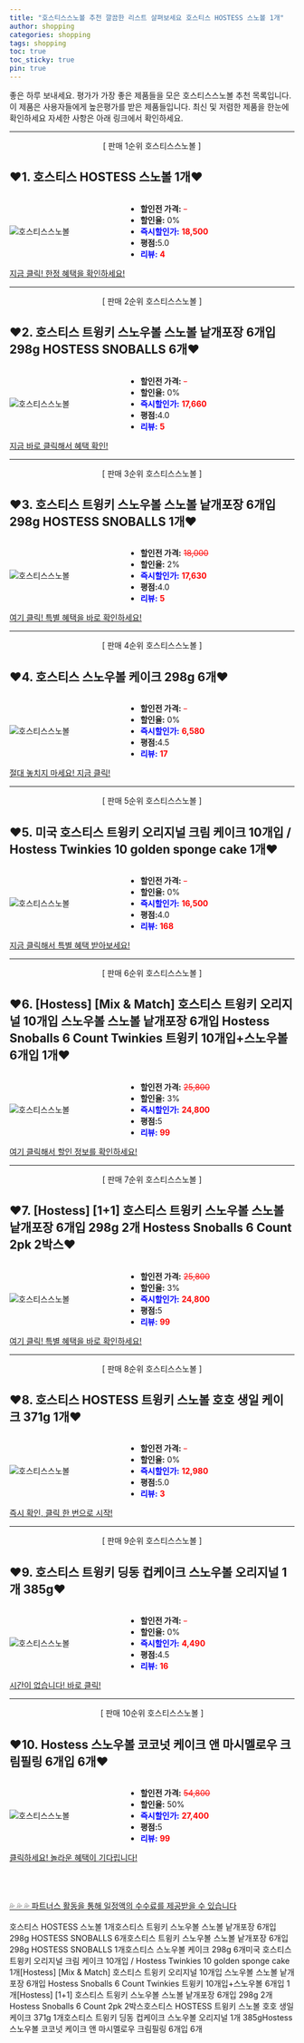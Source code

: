 ```yaml
---
title: "호스티스스노볼 추천 깔끔한 리스트 살펴보세요 호스티스 HOSTESS 스노볼 1개"
author: shopping
categories: shopping
tags: shopping
toc: true
toc_sticky: true
pin: true
---
```

좋은 하루 보내세요. 평가가 가장 좋은 제품들을 모은 호스티스스노볼 추천 목록입니다. 이 제품은 사용자들에게 높은평가를 받은 제품들입니다. 최신 및 저렴한 제품을 한눈에 확인하세요 자세한 사항은 아래 링크에서 확인하세요.

---
<p class="toplist" style="margin: 0 auto; display: block; width: fit-content;">[ 판매 1순위 호스티스스노볼 ]</p>

<h2><strong>❤️1. 호스티스 HOSTESS 스노볼 1개❤️</strong></h2>

<div style="display: flex; align-items: center;">
    <div style="flex: 0.4;">
        <img src="https://thumbnail9.coupangcdn.com/thumbnails/remote/230x230ex/image/vendor_inventory/7efc/4f3179cdaa27faab59700784e60ae146d864578499c61c8397848d299183.jpg" alt="호스티스스노볼" style="max-width: 100%;">
    </div>
    <div style="flex: 0.6; margin-left: 10px;">
        <ul>
            <li><strong>할인전 가격:</strong> <del style="color: red;">-</del></li>
            <li><strong>할인율:</strong> 0%</li>
            <li><span style='color:blue'><strong>즉시할인가:</strong></span> <span style='color:red'><strong>18,500</strong></span></li>
            <li><strong>평점:</strong>5.0</li>
            <li><span style='color:blue'><strong>리뷰:</strong></span> <span style='color:red'><strong>4</strong></span></li>
        </ul>
    </div>
</div>
<div class="center">
    <a href="https://selin100587.github.io?lptag=AF9450613&subid=githubio&pageKey=7810382300&traceid=V0-153&itemId=19857677630&vendorItemId=86958720236" class="myButton">
        지금 클릭! 한정 혜택을 확인하세요!
    </a>
</div>


---
<p class="toplist" style="margin: 0 auto; display: block; width: fit-content;">[ 판매 2순위 호스티스스노볼 ]</p>

<h2><strong>❤️2. 호스티스 트윙키 스노우볼 스노볼 낱개포장 6개입 298g HOSTESS SNOBALLS 6개❤️</strong></h2>

<div style="display: flex; align-items: center;">
    <div style="flex: 0.4;">
        <img src="https://thumbnail7.coupangcdn.com/thumbnails/remote/230x230ex/image/vendor_inventory/06ce/2e17fe2df18a87434890d2bc6f027e806bcbf2c5b76045ed02dd328dee8e.jpg" alt="호스티스스노볼" style="max-width: 100%;">
    </div>
    <div style="flex: 0.6; margin-left: 10px;">
        <ul>
            <li><strong>할인전 가격:</strong> <del style="color: red;">-</del></li>
            <li><strong>할인율:</strong> 0%</li>
            <li><span style='color:blue'><strong>즉시할인가:</strong></span> <span style='color:red'><strong>17,660</strong></span></li>
            <li><strong>평점:</strong>4.0</li>
            <li><span style='color:blue'><strong>리뷰:</strong></span> <span style='color:red'><strong>5</strong></span></li>
        </ul>
    </div>
</div>
<div class="center">
    <a href="https://selin100587.github.io?lptag=AF9450613&subid=githubio&pageKey=7540600279&traceid=V0-153&itemId=19822079225&vendorItemId=86924009759" class="myButton">
        지금 바로 클릭해서 혜택 확인!
    </a>
</div>


---
<p class="toplist" style="margin: 0 auto; display: block; width: fit-content;">[ 판매 3순위 호스티스스노볼 ]</p>

<h2><strong>❤️3. 호스티스 트윙키 스노우볼 스노볼 낱개포장 6개입 298g HOSTESS SNOBALLS 1개❤️</strong></h2>

<div style="display: flex; align-items: center;">
    <div style="flex: 0.4;">
        <img src="https://thumbnail10.coupangcdn.com/thumbnails/remote/230x230ex/image/vendor_inventory/29dd/60a6cf1227094f6594cb8a131d09be8a91361fcf0471044297394264d0d3.jpg" alt="호스티스스노볼" style="max-width: 100%;">
    </div>
    <div style="flex: 0.6; margin-left: 10px;">
        <ul>
            <li><strong>할인전 가격:</strong> <del style="color: red;">18,000</del></li>
            <li><strong>할인율:</strong> 2%</li>
            <li><span style='color:blue'><strong>즉시할인가:</strong></span> <span style='color:red'><strong>17,630</strong></span></li>
            <li><strong>평점:</strong>4.0</li>
            <li><span style='color:blue'><strong>리뷰:</strong></span> <span style='color:red'><strong>5</strong></span></li>
        </ul>
    </div>
</div>
<div class="center">
    <a href="https://selin100587.github.io?lptag=AF9450613&subid=githubio&pageKey=7540600279&traceid=V0-153&itemId=20799821430&vendorItemId=87868914830" class="myButton">
        여기 클릭! 특별 혜택을 바로 확인하세요!
    </a>
</div>


---
<p class="toplist" style="margin: 0 auto; display: block; width: fit-content;">[ 판매 4순위 호스티스스노볼 ]</p>

<h2><strong>❤️4. 호스티스 스노우볼 케이크 298g 6개❤️</strong></h2>

<div style="display: flex; align-items: center;">
    <div style="flex: 0.4;">
        <img src="https://thumbnail8.coupangcdn.com/thumbnails/remote/230x230ex/image/vendor_inventory/8611/4a8be006b52bab29ed880413cf8e45274c519110ae64f02ca1ab32461ae3.png" alt="호스티스스노볼" style="max-width: 100%;">
    </div>
    <div style="flex: 0.6; margin-left: 10px;">
        <ul>
            <li><strong>할인전 가격:</strong> <del style="color: red;">-</del></li>
            <li><strong>할인율:</strong> 0%</li>
            <li><span style='color:blue'><strong>즉시할인가:</strong></span> <span style='color:red'><strong>6,580</strong></span></li>
            <li><strong>평점:</strong>4.5</li>
            <li><span style='color:blue'><strong>리뷰:</strong></span> <span style='color:red'><strong>17</strong></span></li>
        </ul>
    </div>
</div>
<div class="center">
    <a href="https://selin100587.github.io?lptag=AF9450613&subid=githubio&pageKey=6885255956&traceid=V0-153&itemId=16512693520&vendorItemId=90761251919" class="myButton">
        절대 놓치지 마세요! 지금 클릭!
    </a>
</div>


---
<p class="toplist" style="margin: 0 auto; display: block; width: fit-content;">[ 판매 5순위 호스티스스노볼 ]</p>

<h2><strong>❤️5. 미국 호스티스 트윙키 오리지널 크림 케이크 10개입 / Hostess Twinkies 10 golden sponge cake 1개❤️</strong></h2>

<div style="display: flex; align-items: center;">
    <div style="flex: 0.4;">
        <img src="https://thumbnail6.coupangcdn.com/thumbnails/remote/230x230ex/image/vendor_inventory/1a08/ef27e01ec9a61200e685b0654dd32079f5b989d2f9a9faa92620f9de3164.jpg" alt="호스티스스노볼" style="max-width: 100%;">
    </div>
    <div style="flex: 0.6; margin-left: 10px;">
        <ul>
            <li><strong>할인전 가격:</strong> <del style="color: red;">-</del></li>
            <li><strong>할인율:</strong> 0%</li>
            <li><span style='color:blue'><strong>즉시할인가:</strong></span> <span style='color:red'><strong>16,500</strong></span></li>
            <li><strong>평점:</strong>4.0</li>
            <li><span style='color:blue'><strong>리뷰:</strong></span> <span style='color:red'><strong>168</strong></span></li>
        </ul>
    </div>
</div>
<div class="center">
    <a href="https://selin100587.github.io?lptag=AF9450613&subid=githubio&pageKey=7056881557&traceid=V0-153&itemId=17485125310&vendorItemId=87349162764" class="myButton">
        지금 클릭해서 특별 혜택 받아보세요!
    </a>
</div>


---
<p class="toplist" style="margin: 0 auto; display: block; width: fit-content;">[ 판매 6순위 호스티스스노볼 ]</p>

<h2><strong>❤️6. [Hostess] [Mix & Match] 호스티스 트윙키 오리지널 10개입 스노우볼 스노볼 낱개포장 6개입 Hostess Snoballs 6 Count Twinkies 트윙키 10개입+스노우볼 6개입 1개❤️</strong></h2>

<div style="display: flex; align-items: center;">
    <div style="flex: 0.4;">
        <img src="https://thumbnail9.coupangcdn.com/thumbnails/remote/230x230ex/image/vendor_inventory/f7d4/8ff13d55ff8b84bfbbdad763a93e776a2a76f150f27b65964fed06682909.png" alt="호스티스스노볼" style="max-width: 100%;">
    </div>
    <div style="flex: 0.6; margin-left: 10px;">
        <ul>
            <li><strong>할인전 가격:</strong> <del style="color: red;">25,800</del></li>
            <li><strong>할인율:</strong> 3%</li>
            <li><span style='color:blue'><strong>즉시할인가:</strong></span> <span style='color:red'><strong>24,800</strong></span></li>
            <li><strong>평점:</strong>5</li>
            <li><span style='color:blue'><strong>리뷰:</strong></span> <span style='color:red'><strong>99</strong></span></li>
        </ul>
    </div>
</div>
<div class="center">
    <a href="https://selin100587.github.io?lptag=AF9450613&subid=githubio&pageKey=8221543385&traceid=V0-153&itemId=23631052794&vendorItemId=90656537518" class="myButton">
        여기 클릭해서 할인 정보를 확인하세요!
    </a>
</div>


---
<p class="toplist" style="margin: 0 auto; display: block; width: fit-content;">[ 판매 7순위 호스티스스노볼 ]</p>

<h2><strong>❤️7. [Hostess] [1+1] 호스티스 트윙키 스노우볼 스노볼 낱개포장 6개입 298g 2개 Hostess Snoballs 6 Count 2pk 2박스❤️</strong></h2>

<div style="display: flex; align-items: center;">
    <div style="flex: 0.4;">
        <img src="https://thumbnail8.coupangcdn.com/thumbnails/remote/230x230ex/image/vendor_inventory/e0bc/61a5e1c44cc5582e2b09fd600dddb9c0504803b065235b672bb8b3bbbb71.png" alt="호스티스스노볼" style="max-width: 100%;">
    </div>
    <div style="flex: 0.6; margin-left: 10px;">
        <ul>
            <li><strong>할인전 가격:</strong> <del style="color: red;">25,800</del></li>
            <li><strong>할인율:</strong> 3%</li>
            <li><span style='color:blue'><strong>즉시할인가:</strong></span> <span style='color:red'><strong>24,800</strong></span></li>
            <li><strong>평점:</strong>5</li>
            <li><span style='color:blue'><strong>리뷰:</strong></span> <span style='color:red'><strong>99</strong></span></li>
        </ul>
    </div>
</div>
<div class="center">
    <a href="https://selin100587.github.io?lptag=AF9450613&subid=githubio&pageKey=8221375618&traceid=V0-153&itemId=23630120926&vendorItemId=90655608829" class="myButton">
        여기 클릭! 특별 혜택을 바로 확인하세요!
    </a>
</div>


---
<p class="toplist" style="margin: 0 auto; display: block; width: fit-content;">[ 판매 8순위 호스티스스노볼 ]</p>

<h2><strong>❤️8. 호스티스 HOSTESS 트윙키 스노볼 호호 생일 케이크 371g 1개❤️</strong></h2>

<div style="display: flex; align-items: center;">
    <div style="flex: 0.4;">
        <img src="https://thumbnail7.coupangcdn.com/thumbnails/remote/230x230ex/image/vendor_inventory/7d81/099df8ab8d4f5afe1ad712923fb94b6f09dc235ea1fc29e1b079e61b2f0a.jpg" alt="호스티스스노볼" style="max-width: 100%;">
    </div>
    <div style="flex: 0.6; margin-left: 10px;">
        <ul>
            <li><strong>할인전 가격:</strong> <del style="color: red;">-</del></li>
            <li><strong>할인율:</strong> 0%</li>
            <li><span style='color:blue'><strong>즉시할인가:</strong></span> <span style='color:red'><strong>12,980</strong></span></li>
            <li><strong>평점:</strong>5.0</li>
            <li><span style='color:blue'><strong>리뷰:</strong></span> <span style='color:red'><strong>3</strong></span></li>
        </ul>
    </div>
</div>
<div class="center">
    <a href="https://selin100587.github.io?lptag=AF9450613&subid=githubio&pageKey=7816857545&traceid=V0-153&itemId=16604107012&vendorItemId=83788985079" class="myButton">
        즉시 확인, 클릭 한 번으로 시작!
    </a>
</div>


---
<p class="toplist" style="margin: 0 auto; display: block; width: fit-content;">[ 판매 9순위 호스티스스노볼 ]</p>

<h2><strong>❤️9. 호스티스 트윙키 딩동 컵케이크 스노우볼 오리지널 1개 385g❤️</strong></h2>

<div style="display: flex; align-items: center;">
    <div style="flex: 0.4;">
        <img src="https://thumbnail8.coupangcdn.com/thumbnails/remote/230x230ex/image/vendor_inventory/613c/61b00cd45b6f8d45752b62fdca0ecb22e2ffe571e2f1ec866e75330b8388.jpg" alt="호스티스스노볼" style="max-width: 100%;">
    </div>
    <div style="flex: 0.6; margin-left: 10px;">
        <ul>
            <li><strong>할인전 가격:</strong> <del style="color: red;">-</del></li>
            <li><strong>할인율:</strong> 0%</li>
            <li><span style='color:blue'><strong>즉시할인가:</strong></span> <span style='color:red'><strong>4,490</strong></span></li>
            <li><strong>평점:</strong>4.5</li>
            <li><span style='color:blue'><strong>리뷰:</strong></span> <span style='color:red'><strong>16</strong></span></li>
        </ul>
    </div>
</div>
<div class="center">
    <a href="https://selin100587.github.io?lptag=AF9450613&subid=githubio&pageKey=8169089660&traceid=V0-153&itemId=5829343677&vendorItemId=81995285825" class="myButton">
        시간이 없습니다! 바로 클릭!
    </a>
</div>


---
<p class="toplist" style="margin: 0 auto; display: block; width: fit-content;">[ 판매 10순위 호스티스스노볼 ]</p>

<h2><strong>❤️10. Hostess 스노우볼 코코넛 케이크 앤 마시멜로우 크림필링 6개입 6개❤️</strong></h2>

<div style="display: flex; align-items: center;">
    <div style="flex: 0.4;">
        <img src="https://thumbnail10.coupangcdn.com/thumbnails/remote/230x230ex/image/vendor_inventory/30c9/b8889fad771bd303e31dbe43bf85917819742c9e7fd970ec7ea82633112a.jpg" alt="호스티스스노볼" style="max-width: 100%;">
    </div>
    <div style="flex: 0.6; margin-left: 10px;">
        <ul>
            <li><strong>할인전 가격:</strong> <del style="color: red;">54,800</del></li>
            <li><strong>할인율:</strong> 50%</li>
            <li><span style='color:blue'><strong>즉시할인가:</strong></span> <span style='color:red'><strong>27,400</strong></span></li>
            <li><strong>평점:</strong>5</li>
            <li><span style='color:blue'><strong>리뷰:</strong></span> <span style='color:red'><strong>99</strong></span></li>
        </ul>
    </div>
</div>
<div class="center">
    <a href="https://selin100587.github.io?lptag=AF9450613&subid=githubio&pageKey=7846760801&traceid=V0-153&itemId=21376034239&vendorItemId=88433061785" class="myButton">
        클릭하세요! 놀라운 혜택이 기다립니다!
    </a>
</div>

<br><br><br>[💦 💦 💦 파트너스 활동을 통해 일정액의 수수료를 제공받을 수 있습니다](https://link.coupang.com/a/bcpT2c)<br><br>호스티스 HOSTESS 스노볼 1개호스티스 트윙키 스노우볼 스노볼 낱개포장 6개입 298g HOSTESS SNOBALLS 6개호스티스 트윙키 스노우볼 스노볼 낱개포장 6개입 298g HOSTESS SNOBALLS 1개호스티스 스노우볼 케이크 298g 6개미국 호스티스 트윙키 오리지널 크림 케이크 10개입 / Hostess Twinkies 10 golden sponge cake 1개[Hostess] [Mix & Match] 호스티스 트윙키 오리지널 10개입 스노우볼 스노볼 낱개포장 6개입 Hostess Snoballs 6 Count Twinkies 트윙키 10개입+스노우볼 6개입 1개[Hostess] [1+1] 호스티스 트윙키 스노우볼 스노볼 낱개포장 6개입 298g 2개 Hostess Snoballs 6 Count 2pk 2박스호스티스 HOSTESS 트윙키 스노볼 호호 생일 케이크 371g 1개호스티스 트윙키 딩동 컵케이크 스노우볼 오리지널 1개 385gHostess 스노우볼 코코넛 케이크 앤 마시멜로우 크림필링 6개입 6개